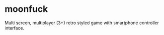 moonfuck
========

Multi screen, multiplayer (3+) retro styled game with smartphone controller interface.
